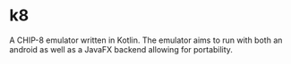 # k8
A CHIP-8 emulator written in Kotlin.
The emulator aims to run with both an android as well as a JavaFX backend allowing for portability.